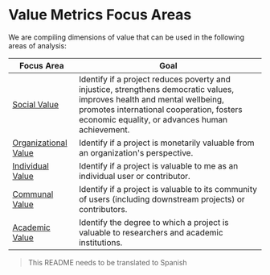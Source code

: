 # Value Metrics Focus Areas

We are compiling dimensions of value that can be used in the following areas of analysis:

Focus Area | Goal
--- | ---
[Social Value](social-value) | Identify if a project reduces poverty and injustice, strengthens democratic values, improves health and mental wellbeing, promotes international cooperation, fosters economic equality, or advances human achievement.
[Organizational Value](organizational-value) | Identify if a project is monetarily valuable from an organization's perspective.
[Individual Value](individual-value/) | Identify if a project is valuable to me as an individual user or contributor.
[Communal Value](communal-value) | Identify if a project is valuable to its community of users (including downstream projects) or contributors.
[Academic Value](academic-value) | Identify the degree to which a project is valuable to researchers and academic institutions.

> This README needs to be translated to Spanish


